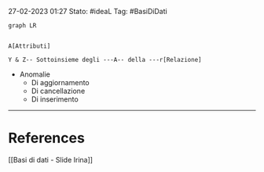 27-02-2023 01:27
Stato: #ideaL
Tag: #BasiDiDati 

```mermaid
graph LR


A[Attributi]

Y & Z-- Sottoinsieme degli ---A-- della ---r[Relazione]

```

- Anomalie
    - Di aggiornamento
    - Di cancellazione
    - Di inserimento


---
# References 

[[Basi di dati - Slide Irina]]
